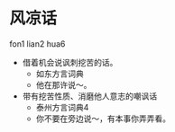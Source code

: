 # 风凉话
fon1 lian2 hua6
+ 借着机会说讽刺挖苦的话。
  * 如东方言词典
  - 他在那许说～。
+ 带有挖苦性质、消磨他人意志的嘲讽话
  * 泰州方言词典4
  - 你不要在旁边说～，有本事你弄弄看。
